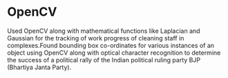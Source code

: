 # OpenCV
Used OpenCV along with mathematical functions like Laplacian and Gaussian for the tracking of work progress of cleaning staff in complexes.Found bounding box co-ordinates for various instances of an object using OpenCV along with optical character recognition to determine the success of a political rally of the Indian political ruling party BJP (Bhartiya Janta Party).
